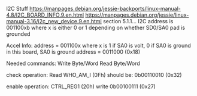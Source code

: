I2C Stuff
https://manpages.debian.org/jessie-backports/linux-manual-4.8/I2C_BOARD_INFO.9.en.html
https://manpages.debian.org/jessie/linux-manual-3.16/i2c_new_device.9.en.html
section 5.1.1... I2C address is 001100xb where x is either 0 or 1 depending on whether SD0/SA0 pad is grounded

Accel Info:
address = 001100x
	where x is 1 if SA0 is volt, 0 if SA0 is ground
	in this board, SA0 is ground
	address = 0011000 (0x18)

Needed commands:
 Write Byte/Word
 Read Byte/Word

check operation:
 Read WHO_AM_I (0Fh) should be: 0b00110010 (0x32)

enable operation:
 CTRL_REG1 (20h) write 0b00100111 (0x27)

